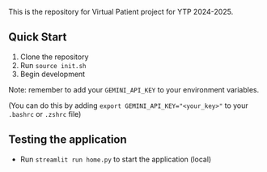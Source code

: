 This is the repository for Virtual Patient project for YTP 2024-2025.

## Quick Start

1. Clone the repository
2. Run `source init.sh`
3. Begin development

Note: remember to add your `GEMINI_API_KEY` to your environment variables.

(You can do this by adding `export GEMINI_API_KEY="<your_key>"` to your `.bashrc` or `.zshrc` file)

## Testing the application

- Run `streamlit run home.py` to start the application (local)
